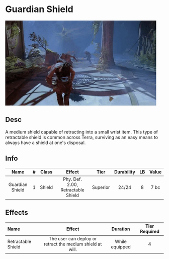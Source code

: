 # Guardian Shield

![Copyright](GuardianShield.webp)

## Desc

A medium shield capable of retracting into a small wrist item. This type of retractable shield is common across Terra, surviving as an easy means to always have a shield at one's disposal.

## Info

| Name | # | Class | Effect | Tier | Durability | LB | Value |
| :--: | :-: | :---: | :----: | :--: | :--------: | :-: | :---: |
| Guardian Shield | 1 | Shield | Phy. Def. 2.00, Retractable Shield | Superior | 24/24 | 8 | 7 bc |

## Effects

| Name | Effect | Duration | Tier Required |
| :--- | :----: | :------: | :-----------: |
| Retractable Shield | The user can deploy or retract the medium shield at will. | While equipped | 4 |
